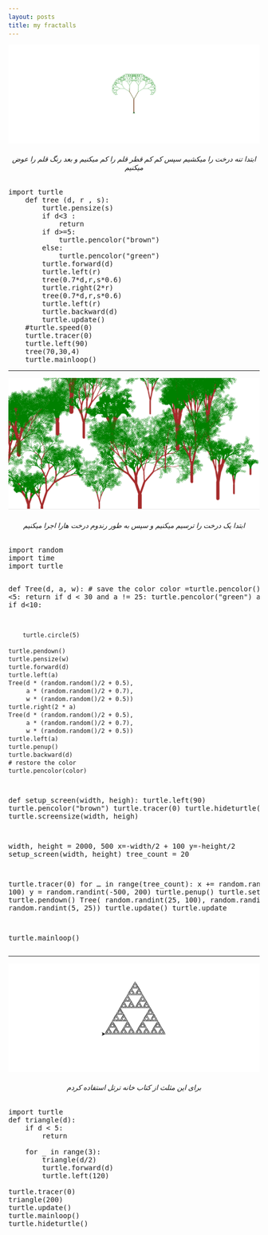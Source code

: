 ```yaml
---
layout: posts
title: my fractalls
---
```



<img src="../assets/images/Screenshot (121).png">
<h6 style="text-align:center;">ابتدا تنه درخت را میکشیم سپس  کم کم قطر قلم را کم میکنیم و بعد رنگ قلم را عوض میکنیم</h6>
<pre>import turtle
    def tree (d, r , s):
        turtle.pensize(s)
        if d<3 :
            return
        if d>=5:
            turtle.pencolor("brown")
        else:
            turtle.pencolor("green")
        turtle.forward(d)
        turtle.left(r)
        tree(0.7*d,r,s*0.6)
        turtle.right(2*r)
        tree(0.7*d,r,s*0.6)
        turtle.left(r)
        turtle.backward(d)
        turtle.update()
    #turtle.speed(0)
    turtle.tracer(0)
    turtle.left(90)
    tree(70,30,4)
    turtle.mainloop()</pre>
<hr>

<img src="../assets/images/Screenshot (127).png">
<h6 style="text-align:center;">ابتدا یک درخت را ترسیم میکنیم و سپس به طور رندوم درخت هارا اجرا میکنیم</h6>
<pre>import random
import time
import turtle

def Tree(d, a, w):
    # save the color
    color =turtle.pencolor() 
    if d <5:
        return
    if d < 30 and a != 25:
        turtle.pencolor("green")
        a = 25
    if d<10:

        turtle.circle(5)

    turtle.pendown()
    turtle.pensize(w)
    turtle.forward(d)
    turtle.left(a)
    Tree(d * (random.random()/2 + 0.5), 
         a * (random.random()/2 + 0.7), 
         w * (random.random()/2 + 0.5))
    turtle.right(2 * a)
    Tree(d * (random.random()/2 + 0.5), 
         a * (random.random()/2 + 0.7), 
         w * (random.random()/2 + 0.5))
    turtle.left(a)
    turtle.penup()
    turtle.backward(d)
    # restore the color
    turtle.pencolor(color)


def setup_screen(width, heigh):
    turtle.left(90)
    turtle.pencolor("brown")
    turtle.tracer(0)
    turtle.hideturtle()
    turtle.screensize(width, heigh)

width, height = 2000, 500
x=-width/2 + 100
y=-height/2
setup_screen(width, height)
tree_count = 20

turtle.tracer(0)
for ـ in range(tree_count):
    x += random.randint(50, 100)
    y = random.randint(-500, 200)
    turtle.penup()
    turtle.setpos(x, y)
    turtle.pendown()
    Tree(
        random.randint(25, 100), 
        random.randint(5, 20), 
        random.randint(5, 25))
    turtle.update()
turtle.update

turtle.mainloop()</pre>
<hr>
<img src="../assets/images/Screenshot (123).png">
<h6 style="text-align:center;">برای این مثلث از کتاب خانه ترتل استفاده کردم</h6>

<pre>import turtle
def triangle(d):
    if d < 5:
        return
    
    for _ in range(3):
        triangle(d/2)
        turtle.forward(d)
        turtle.left(120)

turtle.tracer(0)
triangle(200)
turtle.update()
turtle.mainloop()
turtle.hideturtle()</pre>


